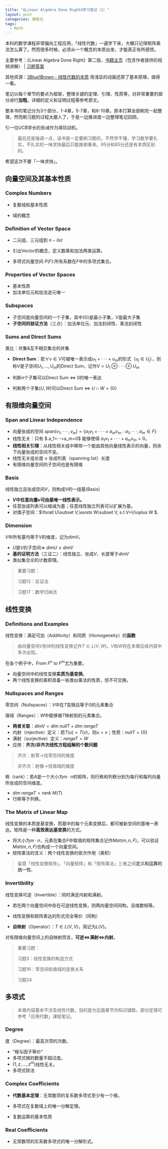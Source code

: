 ```yaml
---
title: "《Linear Algebra Done Right》学习笔记（1）"
layout: post
categories: 做笔记
tags:
  - Math
---
```


<!-- more -->

本科的数学课程非常偏向工程应用，「线性代数」一遍学下来，大概只记得矩阵乘法怎么算了。然而很多时候，必须从一个概念的本质出发，才能真正有所感悟。

主要参考：《Linear Algebra Done Right》第二版，[书籍主页](http://linear.axler.net/index.html)（包含作者提供的视频讲解） | [习题答案](https://mrashidi568blog.files.wordpress.com/2017/01/ladrsm2e.pdf)

其他资源：[3Blue1Brown - 线性代数的本质](https://www.bilibili.com/video/av6731067) 用浅显的动画还原了基本原理，值得一看。

笔记以每个章节的要点为框架，整理关键的定理、引理、性质等，对非常重要的部分进行**加粗**。详细的定义和证明过程需参考原文。

整本书的笔记分为3个部分，1-4章，5-7章，和8-10章。原本打算全部刷完一起整理，然而刷习题的过程太磨人了，于是一边推进度一边整理笔记回顾。

引一位UCB学长的告诫作为填坑动机。

> 最后还是强调一点，读书是一定要刷习题的，不然学不懂，学习数学要扎实，不扎实的一味求快最后只能推倒重来。95分和85分还是有本质区别的。

希望这次不要「一味求快」。

## 向量空间及其基本性质

### Complex Numbers

* 复数域和基本性质

* 域的概念

### Definition of Vector Space

* 二元组、三元组到 $n-list$

* 引出Vector的概念，定义数乘和加法两类运算。

* 多项式向量空间 $P(F):$所有系数在$F$中的多项式集合。

### Properties of Vector Spaces

* 基本性质
* 加法单位元和加法逆元唯一

### Subspaces

* 子空间是向量空间的一个子集，其中$\{0\}$是最小子集，$V$是最大子集
* **子空间的验证方法**（三点）：加法单位元、加法封闭性、乘法封闭性

### Sums and Direct Sums

类比：并集&互不相交集合的并集

* **Direct Sum**：若$\forall v\in V$可被唯一表示成$u_1+···+u_m$的形式（$u_j\in U_j$），则称$V$是子空间$U_1,...,U_m$的Direct Sum，记作$V=U_1\oplus ···\oplus U_m$

* 判断$n$个子集可以Direct Sum $\Leftrightarrow$ $0$的唯一表达
* 判断两个子集($U,W$)可以Direct Sum $\Leftrightarrow$ $U \cap W=\{0\}$

## 有限维向量空间

### Span and Linear Independence

* 向量张成的空间 $span(v_1,···,v_m)=\{a_1v_1+···+a_mv_m:a_1,···,a_m\in F\}$ 
* 线性无关：只有 $ a_1=···=a_m=0$ 能够使得 $a_1v_1+···+a_mv_m=0$。
* **线性相关引理**：从线性相关组中移除一个能由其他向量线性表示的向量，则余下向量张成的空间不变。
* 线性无关组长度 $\leq$ 张成列表（spanning list）长度
* 有限维向量空间的子空间也是有限维

### Basis

线性独立且张成空间$V$，则构成$V$的一组基(Basis)

* **$V$中任意向量$v$可由基唯一线性表示。**
* 任意张成列表可以缩减为基；任意线性独立列表可以扩展为基。
* 对偶子空间：$\forall U\subset V,\exists W\subset V, s.t.V=U\oplus W $.

### Dimension

$V$中所有基均等于$V$的维度，记为$dimV$。

* $U$是$V$的子空间$\Rightarrow$ $dimU\leq dimV$
* **基的证明方法**（三证二）：线性独立、张成$V$、长度等于$dimV$
* 类似集合论的计数原理。

> 重要习题：
>
> 习题12：反证法
>
> 习题17：数学归纳法

## 线性变换

### Definitions and Examples

线性变换：满足可加（Additivity）和同质（Homogeneity）的**函数**

> 由向量空间$V$到$W$的线性变换记作$T\in L(V,W)$。$V$和$W$将在本章后续内容中多次出现。

在各个例子中，$From\ F^n\ to\ F^m$尤为重要。

* 向量空间中的线性变换**实质为基变换**。
* 两个线性变换的乘积具备一些类似乘法的性质，但不可交换。

### Nullspaces and Ranges

零空间（Nullspaces）：$V$中在$T$变换后等于$0$的元素集合

值域（Ranges）：$W$中能够被$T$映射到的元素集合。

* **两者关联**：$dimV = dim\ nullT+dim\ rangeT$
* 内射（injective）定义：若$T(u)=T(v)$，则$u=v$；性质：$nullT=\{0\}$
* 满射（surjective）定义：$rangeT=W$
* 应用：**齐次/非齐次线性方程组解的个数问题**

> 齐次：射零->找零空间的维度
>
> 非齐次：射像->找值域的维度

秩（rank）：若$A$是一个大小为$m·n$的矩阵，则行秩和列秩分别为每行和每列向量所张成的空间维度。

* $dim\ rangeT=rank\ M(T)$ 
* 行秩等于列秩。

### The Matrix of Linear Map

线性变换的本质是基变换，而基中的每个元素变换后，都可被新空间的基唯一表达。矩阵是一种**高效表达基变换**的方式。

* 将大小为$m·n$，元素在集合$F$中取值的矩阵集合记作$Mat(m,n,F)$，可以验证$Mat(m,n,F)$也构成一个向量空间。
* 矩阵乘法的含义：两个线性变换的依次作用（乘积）

> 留意「线性变换矩阵」、「向量矩阵」和「矩阵乘法」三者之间**定义和运算的统一性**。

### Invertibility

线性变换可逆（Invertible）：同时满足内射和满射。

* 若在两个向量空间中存在可逆线性变换，则两向量空间同构，且维数相等。

* 线性变换和矩阵表达的形式完全等价（同构）
* **自映射**（Operator）：$T\in L(V,V)$，简记为$L(V)$。

对有限维向量空间上的自映射而言，**可逆$\Leftrightarrow$满射$\Leftrightarrow$内射**。

> 重要习题：
>
> 习题3：线性变换的构造方式
>
> 习题16：零空间和值域的变换关系
>
> 习题24

## 多项式

> 本章内容基本不涉及线性代数，目的是为后面章节作知识铺垫。部分定理可参考「应用代数」课程笔记。

### Degree

度（Degree）：最高次项的次数。

* “根与因子等价”
* 多项式根的数量不超过度。
* $(1,z,...,z^m)$线性无关。
* 多项式除法

### Complex Coefficients

* **代数基本定理**：无常数项的复系数多项式至少有一个根。

* 多项式在复数域上的唯一分解定理。
* 复数运算的基本性质

### Real Coefficients

* 无常数项的实系数多项式的唯一分解形式。